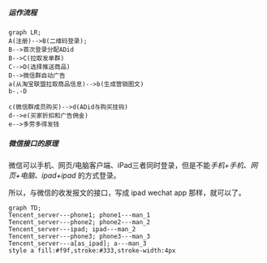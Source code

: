 ##### 运作流程

```mermaid
graph LR;
A(注册)-->B(二维码登录);
B-->首次登录分配ADid
B-->C(拉取发单群)
C-->D(选择推送商品)
D-->微信群自动广告
a(从淘宝联盟拉取商品信息)-->b(生成营销图文)
b-.-D

c(微信群成员购买)-->d(ADid与购买挂钩)
d-->e(买家折扣和广告佣金)
e-->多劳多得发钱
```

##### 微信接口的原理

微信可以手机、网页/电脑客户端、iPad三者同时登录，但是不能*手机+手机、网页+电脑、ipad+ipad* 的方式登录。

所以，与微信的收发报文的接口，写成 ipad wechat app 那样，就可以了。

```mermaid
graph TD;
Tencent_server---phone1; phone1---man_1
Tencent_server---phone2; phone2---man_2
Tencent_server---ipad; ipad---man_2
Tencent_server---phone3; phone3---man_3
Tencent_server---a[as_ipad]; a---man_3
style a fill:#f9f,stroke:#333,stroke-width:4px
```

